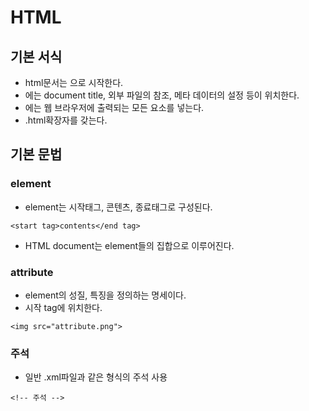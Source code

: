 # HTML

## 기본 서식
* html문서는 <!DCOTYPE html>으로 시작한다.
* <head></head>에는 document title, 외부 파일의 참조, 메타 데이터의 설정 등이 위치한다.
* <body></body>에는 웹 브라우저에 출력되는 모든 요소를 넣는다.
* .html확장자를 갖는다.

## 기본 문법

### element
* element는 시작태그, 콘텐츠, 종료태그로 구성된다.
```
<start tag>contents</end tag>
```
* HTML document는 element들의 집합으로 이루어진다.

### attribute
* element의 성질, 특징을 정의하는 명세이다.
* 시작 tag에 위치한다.
```
<img src="attribute.png">
```

### 주석
* 일반 .xml파일과 같은 형식의 주석 사용
```
<!-- 주석 -->
```
